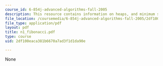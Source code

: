 ```yaml
---
course_id: 6-854j-advanced-algorithms-fall-2005
description: This resource contains information on heaps, and minimum spanning tree.
file_location: /coursemedia/6-854j-advanced-algorithms-fall-2005/2df100eaca381b6670a7ad3f1d1da90e_n1_fibonacci.pdf
file_type: application/pdf
layout: pdf
title: n1_fibonacci.pdf
type: course
uid: 2df100eaca381b6670a7ad3f1d1da90e

---
```

None